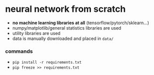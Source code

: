 # neural network from scratch
- **no machine learning libraries at all** (tensorflow/pytorch/sklearn...)
- numpy/matplotlib/general statistics libraries are used
- utility libraries are used
- data is manually downloaded and placed in `data/`

### commands
- `pip install -r requirements.txt`
- `pip freeze >> requirements.txt`